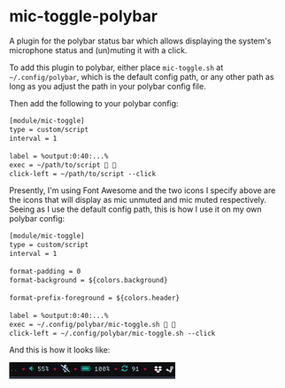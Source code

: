 # mic-toggle-polybar

A plugin for the polybar status bar which allows displaying the system's microphone status and (un)muting it with a click.

To add this plugin to polybar, either place `mic-toggle.sh` at `~/.config/polybar`, which is the default config path, or any other path as long as you adjust the path in your polybar config file.

Then add the following to your polybar config:

```
[module/mic-toggle]
type = custom/script
interval = 1

label = %output:0:40:...%
exec = ~/path/to/script  
click-left = ~/path/to/script --click
```

Presently, I'm using Font Awesome and the two icons I specify above are the icons that will display as mic unmuted and mic muted respectively. Seeing as I use the default config path, this is how I use it on my own polybar config:

```
[module/mic-toggle]
type = custom/script
interval = 1

format-padding = 0
format-background = ${colors.background}

format-prefix-foreground = ${colors.header}

label = %output:0:40:...%
exec = ~/.config/polybar/mic-toggle.sh  
click-left = ~/.config/polybar/mic-toggle.sh --click
```

And this is how it looks like:

![Demo](example.gif)
